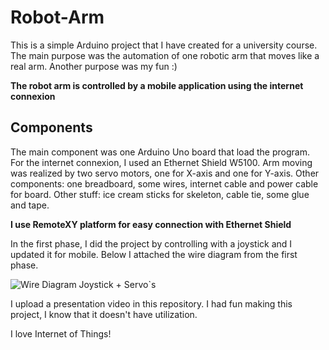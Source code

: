 # Robot-Arm

This is a simple Arduino project that I have created for a university course. 
The main purpose was the automation of one robotic arm that moves like a real arm. Another purpose was my fun :)

**The robot arm is controlled by a mobile application using the internet connexion**

## Components
The main component was one Arduino Uno board that load the program. For the internet connexion, I used an Ethernet Shield W5100.
Arm moving was realized by two servo motors, one for X-axis and one for Y-axis.
Other components: one breadboard, some wires, internet cable and power cable for board.
Other stuff: ice cream sticks for skeleton, cable tie, some glue and tape.

**I use RemoteXY platform for easy connection with Ethernet Shield**



In the first phase, I did the project by controlling with a joystick and I updated it for mobile.
Below I attached the wire diagram from the first phase.

![Wire Diagram Joystick + Servo`s](https://user-images.githubusercontent.com/68736035/110460795-56f2aa80-80d7-11eb-9d5a-61aee44ad33c.PNG)

I upload a presentation video in this repository.
I had fun making this project, I know that it doesn't have utilization.

I love Internet of Things!
